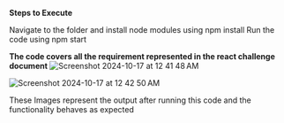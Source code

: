 **Steps to Execute**

Navigate to the folder and install node modules using npm install
Run the code using npm start

**The code covers all the requirement represented in the react challenge document**
![Screenshot 2024-10-17 at 12 41 48 AM](https://github.com/user-attachments/assets/1c526e50-db94-4351-8dfa-dca58e34c882)


![Screenshot 2024-10-17 at 12 42 50 AM](https://github.com/user-attachments/assets/3502071d-8ccb-4d90-a13b-7976fff02c09)

These Images represent the output after running this code and the functionality behaves as expected
